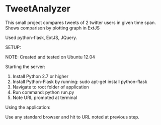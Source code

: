 TweetAnalyzer
=============

This small project compares tweets of 2 twitter users in given time span.
Shows comparison by plotting graph in ExtJS

Used python-flask, ExtJS, JQuery.

SETUP:

NOTE: Created and tested on Ubuntu 12.04

Starting the server:

1. Install Python 2.7 or higher
2. Install Python-Flask by running:
   sudo apt-get install python-flask
3. Navigate to root folder of application
4. Run command:
   python run.py
5. Note URL prompted at terminal

Using the application:

Use any standard browser and hit to URL noted at previous step.
